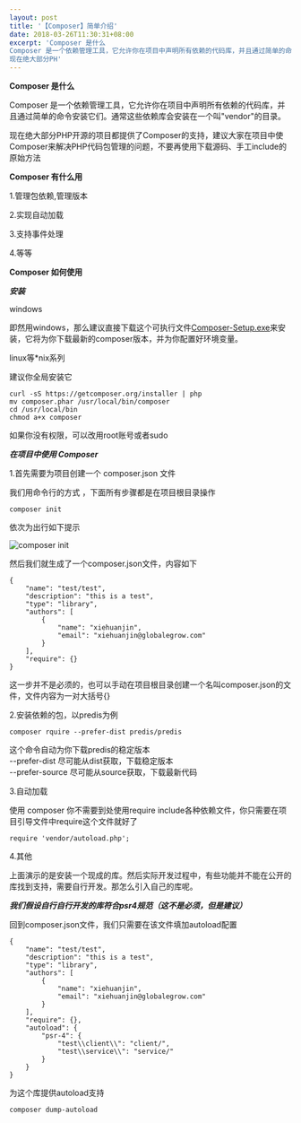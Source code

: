```yaml
---  
layout: post  
title: '【Composer】简单介绍'  
date: 2018-03-26T11:30:31+08:00  
excerpt: 'Composer 是什么
Composer 是一个依赖管理工具，它允许你在项目中声明所有依赖的代码库，并且通过简单的命令安装它们。通常这些依赖库会安装在一个叫"vendor"的目录。
现在绝大部分PH'  
---  
```


**Composer 是什么**

Composer 是一个依赖管理工具，它允许你在项目中声明所有依赖的代码库，并且通过简单的命令安装它们。通常这些依赖库会安装在一个叫"vendor"的目录。

现在绝大部分PHP开源的项目都提供了Composer的支持，建议大家在项目中使 Composer来解决PHP代码包管理的问题，不要再使用下载源码、手工include的原始方法

**Composer 有什么用**

1.管理包依赖,管理版本

2.实现自动加载

3.支持事件处理

4.等等

**Composer 如何使用**

***安装***

windows

即然用windows，那么建议直接下载这个可执行文件[Composer-Setup.exe](https://getcomposer.org/Composer-Setup.exe)来安装，它将为你下载最新的composer版本，并为你配置好环境变量。

linux等\*nix系列

建议你全局安装它

```
curl -sS https://getcomposer.org/installer | php
mv composer.phar /usr/local/bin/composer 
cd /usr/local/bin
chmod a+x composer 
```

如果你没有权限，可以改用root账号或者sudo

***在项目中使用 Composer***

1.首先需要为项目创建一个 composer.json 文件

我们用命令行的方式 ，下面所有步骤都是在项目根目录操作

```
composer init
```

依次为出行如下提示

![composer init](/blog/files/images/418359f28bfa3c95cc6ab56118017d81.jpg "composer init")

然后我们就生成了一个composer.json文件，内容如下

```
{
    "name": "test/test",
    "description": "this is a test",
    "type": "library",
    "authors": [
        {
            "name": "xiehuanjin",
            "email": "xiehuanjin@globalegrow.com"
        }
    ],
    "require": {}
}
```

这一步并不是必须的，也可以手动在项目根目录创建一个名叫composer.json的文件，文件内容为一对大括号{}

2.安装依赖的包，以predis为例

```
composer rquire --prefer-dist predis/predis
```

这个命令自动为你下载predis的稳定版本  
\--prefer-dist 尽可能从dist获取，下载稳定版本  
\--prefer-source 尽可能从source获取，下载最新代码

3.自动加载

使用 composer 你不需要到处使用require include各种依赖文件，你只需要在项目引导文件中require这个文件就好了

```
require 'vendor/autoload.php';
```

4.其他

上面演示的是安装一个现成的库。然后实际开发过程中，有些功能并不能在公开的库找到支持，需要自行开发。那怎么引入自己的库呢。

***我们假设自行自行开发的库符合psr4规范（这不是必须，但是建议）***

回到composer.json文件，我们只需要在该文件填加autoload配置

```
{
    "name": "test/test",
    "description": "this is a test",
    "type": "library",
    "authors": [
        {
            "name": "xiehuanjin",
            "email": "xiehuanjin@globalegrow.com"
        }
    ],
    "require": {},
    "autoload": {
        "psr-4": {
            "test\\client\\": "client/", 
            "test\\service\\": "service/"
        }
    }
}
```

为这个库提供autoload支持

```
composer dump-autoload
```